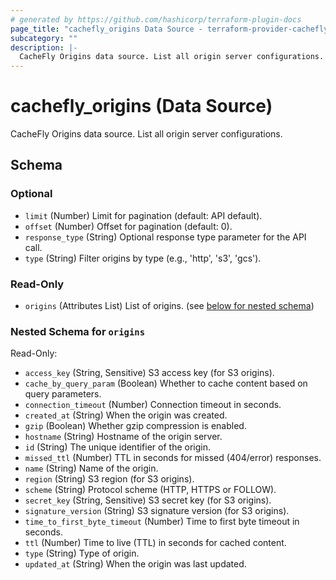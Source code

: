 ```yaml
---
# generated by https://github.com/hashicorp/terraform-plugin-docs
page_title: "cachefly_origins Data Source - terraform-provider-cachefly"
subcategory: ""
description: |-
  CacheFly Origins data source. List all origin server configurations.
---
```


# cachefly_origins (Data Source)

CacheFly Origins data source. List all origin server configurations.



<!-- schema generated by tfplugindocs -->
## Schema

### Optional

- `limit` (Number) Limit for pagination (default: API default).
- `offset` (Number) Offset for pagination (default: 0).
- `response_type` (String) Optional response type parameter for the API call.
- `type` (String) Filter origins by type (e.g., 'http', 's3', 'gcs').

### Read-Only

- `origins` (Attributes List) List of origins. (see [below for nested schema](#nestedatt--origins))

<a id="nestedatt--origins"></a>
### Nested Schema for `origins`

Read-Only:

- `access_key` (String, Sensitive) S3 access key (for S3 origins).
- `cache_by_query_param` (Boolean) Whether to cache content based on query parameters.
- `connection_timeout` (Number) Connection timeout in seconds.
- `created_at` (String) When the origin was created.
- `gzip` (Boolean) Whether gzip compression is enabled.
- `hostname` (String) Hostname of the origin server.
- `id` (String) The unique identifier of the origin.
- `missed_ttl` (Number) TTL in seconds for missed (404/error) responses.
- `name` (String) Name of the origin.
- `region` (String) S3 region (for S3 origins).
- `scheme` (String) Protocol scheme (HTTP, HTTPS or FOLLOW).
- `secret_key` (String, Sensitive) S3 secret key (for S3 origins).
- `signature_version` (String) S3 signature version (for S3 origins).
- `time_to_first_byte_timeout` (Number) Time to first byte timeout in seconds.
- `ttl` (Number) Time to live (TTL) in seconds for cached content.
- `type` (String) Type of origin.
- `updated_at` (String) When the origin was last updated.
